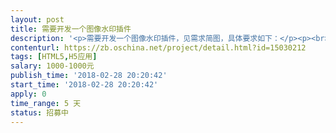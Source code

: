 ```yaml
---                
layout: post       
title: 需要开发一个图像水印插件           
description: '<p>需要开发一个图像水印插件，见需求简图，具体要求如下：</p><p><br></p><p>1.可从外部传递图片，图片在框中自适应显示；</p><p>2. 系统文本 为默认的水印，可 设置字体 排列间距 颜色 透明度 旋转角度。内容为固定。</p><p>3. 自定义文本 为用户在 自定义文本处 输入的文本内容，可设置字体、颜色、透明度； 可拖动(注意!)</p><p>4. 日期 为用户在 日期栏中的选定日期，显示在插件中，可拖动(注意!)</p><p>4. 二维码为 外部提供的图片，可拖动。图片载入时显示一个默认二维码图片，提交后再更新显示新的二维码图片；(注意!)</p><p>5. 点击图片时，连同所有水印可放大显示；</p><p><br></p><p>6. 须可在php网页中实现调用；</p><p>7. 提供所有源码入调用说明；</p><p><br></p><p>8. 希望找到合适的人，长期合适；</p><p><br></p><p>9. 一周内完成。   有问题随时电话联系  15201196351</p>'     
contenturl: https://zb.oschina.net/project/detail.html?id=15030212      
tags: [HTML5,H5应用]            
salary: 1000-1000元          
publish_time: '2018-02-28 20:20:42'         
start_time: '2018-02-28 20:20:42'           
apply: 0                   
time_range: 5 天              
status: 招募中                  
---                 
```

